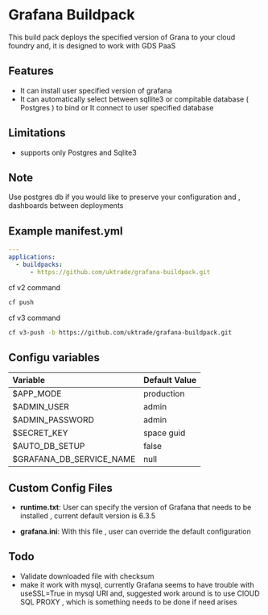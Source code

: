 # **Grafana Buildpack**

This build pack deploys the specified version of Grana to your cloud foundry and, it is designed to work with GDS PaaS 

## **Features**
- It can install user specified version of grafana
- It can automatically select between sqllite3 or compitable database ( Postgres ) to bind or It connect to user specified database 

## **Limitations**
- supports only Postgres and Sqlite3

## **Note**
Use postgres db if you would like to preserve your configuration and , dashboards between deployments 

## **Example manifest.yml**

```yaml
---
applications:
  - buildpacks:
      - https://github.com/uktrade/grafana-buildpack.git
```

cf v2 command
```bash
cf push 
```

cf v3 command
```bash
cf v3-push -b https://github.com/uktrade/grafana-buildpack.git
```


## **Configu variables**

| Variable                | Default Value |
|:------------------------|:--------------|
| $APP_MODE               | production    |
| $ADMIN_USER             | admin         |
| $ADMIN_PASSWORD         | admin         |
| $SECRET_KEY             | space guid    |
| $AUTO_DB_SETUP          | false         |
| $GRAFANA_DB_SERVICE_NAME| null          |

## **Custom Config Files**
- **runtime.txt**: User can specify the version of Grafana that needs to be installed , current default version is 6.3.5

- **grafana.ini**: With this file , user can override the default configuration

## Todo
- Validate downloaded file with checksum
- make it work with mysql, currently Grafana seems to have trouble with useSSL=True in mysql URI and, suggested work around is to use ClOUD SQL PROXY , which is something needs to be done if need arises